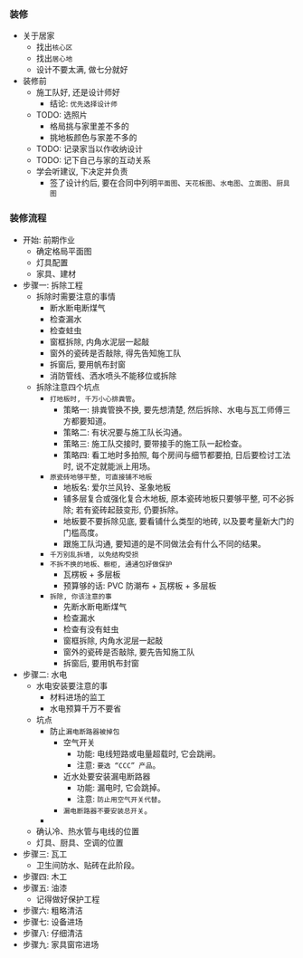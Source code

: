 ### 装修

* 关于居家
  * 找出`核心区`
  * 找出`居心地`
  * 设计不要太满, 做七分就好
* 装修前
  * 施工队好, 还是设计师好
    * 结论: `优先选择设计师`
  * TODO: 选照片
    * 格局挑与家里差不多的
    * 挑地板颜色与家差不多的
  * TODO: 记录家当以作收纳设计
  * TODO: 记下自己与家的互动关系
  * 学会听建议, 下决定并负责
    * 签了设计约后, 要在合同中列明`平面图`、`天花板图`、`水电图`、`立面图`、`厨具图`

### 装修流程

* 开始: 前期作业
  * 确定格局平面图
  * 灯具配置
  * 家具、建材
* 步骤一: 拆除工程
  * 拆除时需要注意的事情
    * 断水断电断煤气
    * 检查漏水
    * 检查蛀虫
    * 窗框拆除, 内角水泥层一起敲
    * 窗外的瓷砖是否敲除, 得先告知施工队
    * 拆窗后, 要用帆布封窗
    * 消防管线、洒水喷头不能移位或拆除
  * 拆除注意四个坑点
    * `打地板时, 千万小心排粪管`。
      * 策略一: 排粪管换不换, 要先想清楚, 然后拆除、水电与瓦工师傅三方都要知道。
      * 策略二: 有状况要与施工队长沟通。
      * 策略三: 施工队交接时, 要带接手的施工队一起检查。
      * 策略四: 看工地时多拍照, 每个房间与细节都要拍, 日后要检讨工法时, 说不定就能派上用场。
    * `原瓷砖地够平整, 可直接铺不地板`
      * 地板名: 爱尔兰风铃、圣象地板
      * 铺多层复合或强化复合木地板, 原本瓷砖地板只要够平整, 可不必拆除; 若有瓷砖起鼓变形, 仍要拆除。
      * 地板要不要拆除见底, 要看铺什么类型的地砖, 以及要考量新大门的门槛高度。
      * 跟施工队沟通, 要知道的是不同做法会有什么不同的结果。
    * `千万别乱拆墙, 以免结构受损`
    * `不拆不换的地板、橱柜, 通通包好做保护`
      * 瓦楞板 + 多层板
      * 预算够的话: PVC 防潮布 + 瓦楞板 + 多层板
    * `拆除, 你该注意的事`
      * 先断水断电断煤气
      * 检查漏水
      * 检查有没有蛀虫
      * 窗框拆除, 内角水泥层一起敲
      * 窗外的瓷砖是否敲除, 要先告知施工队
      * 拆窗后, 要用帆布封窗
* 步骤二: 水电
  * 水电安装要注意的事
    * 材料进场的监工
    * 水电预算千万不要省
  * 坑点
    * 防止`漏电断路器被掉包`
      * 空气开关
        * 功能: 电线短路或电量超载时, 它会跳闸。
        * 注意: `要选 “CCC” 产品`。
      * 近水处要安装漏电断路器
        * 功能: 漏电时, 它会跳掉。
        * 注意: `防止用空气开关代替`。
      * `漏电断路器不要安装总开关`。
    *
  * 确认冷、热水管与电线的位置
  * 灯具、厨具、空调的位置
* 步骤三: 瓦工
  * 卫生间防水、贴砖在此阶段。
* 步骤四: 木工
* 步骤五: 油漆
  * 记得做好保护工程
* 步骤六: 粗略清洁
* 步骤七: 设备进场
* 步骤八: 仔细清洁
* 步骤九: 家具窗帘进场
